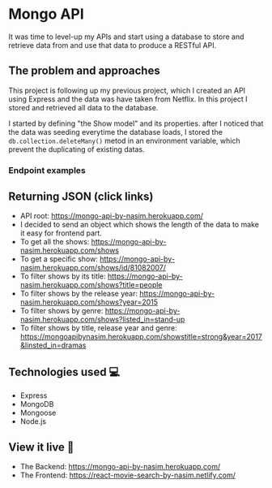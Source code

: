 # Mongo API

It was time to level-up my APIs and start using a database to store and retrieve data from and use that data to produce a RESTful API.

## The problem and approaches

This project is following up my previous project, which I created an API using Express and the data was have taken from Netflix. In this project I stored and retrieved all data to the database. 

I started by defining "the Show model" and its properties. after I noticed that the data was seeding everytime the database  loads, I stored the <code>db.collection.deleteMany()</code> metod in an environment variable, which prevent the duplicating of existing datas.

### Endpoint examples
## Returning JSON (click links)

- API root: https://mongo-api-by-nasim.herokuapp.com/
- I decided to send an object which shows the length of the data to make it easy for frontend part.
- To get all the shows: https://mongo-api-by-nasim.herokuapp.com/shows
- To get a specific show: https://mongo-api-by-nasim.herokuapp.com/shows/id/81082007/
- To filter shows by its title: https://mongo-api-by-nasim.herokuapp.com/shows?title=people
- To filter shows by the release year: https://mongo-api-by-nasim.herokuapp.com/shows?year=2015
- To filter shows by genre: https://mongo-api-by-nasim.herokuapp.com/shows?listed_in=stand-up
- To filter shows by title, release year and genre:  https://mongoapibynasim.herokuapp.com/showstitle=strong&year=2017&linsted_in=dramas

## Technologies used 💻
- Express
- MongoDB
- Mongoose 
- Node.js


## View it live 🎯

- The Backend: https://mongo-api-by-nasim.herokuapp.com/
- The Frontend: https://react-movie-search-by-nasim.netlify.com/

